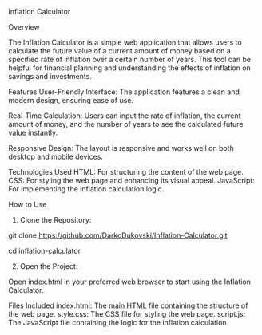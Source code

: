 Inflation Calculator


Overview


The Inflation Calculator is a simple web application that allows users to calculate the future value of a current amount of money based on a specified rate of inflation over a certain number of years. This tool can be helpful for financial planning and understanding the effects of inflation on savings and investments.

Features
User-Friendly Interface: The application features a clean and modern design, ensuring ease of use.

Real-Time Calculation: Users can input the rate of inflation, the current amount of money, and the number of years to see the calculated future value instantly.

Responsive Design: The layout is responsive and works well on both desktop and mobile devices.

Technologies Used
HTML: For structuring the content of the web page.
CSS: For styling the web page and enhancing its visual appeal.
JavaScript: For implementing the inflation calculation logic.

How to Use

1. Clone the Repository:

  git clone https://github.com/DarkoDukovski/Inflation-Calculator.git
  
cd inflation-calculator

2. Open the Project:

Open index.html in your preferred web browser to start using the Inflation Calculator.

Files Included
index.html: The main HTML file containing the structure of the web page.
style.css: The CSS file for styling the web page.
script.js: The JavaScript file containing the logic for the inflation calculation.
